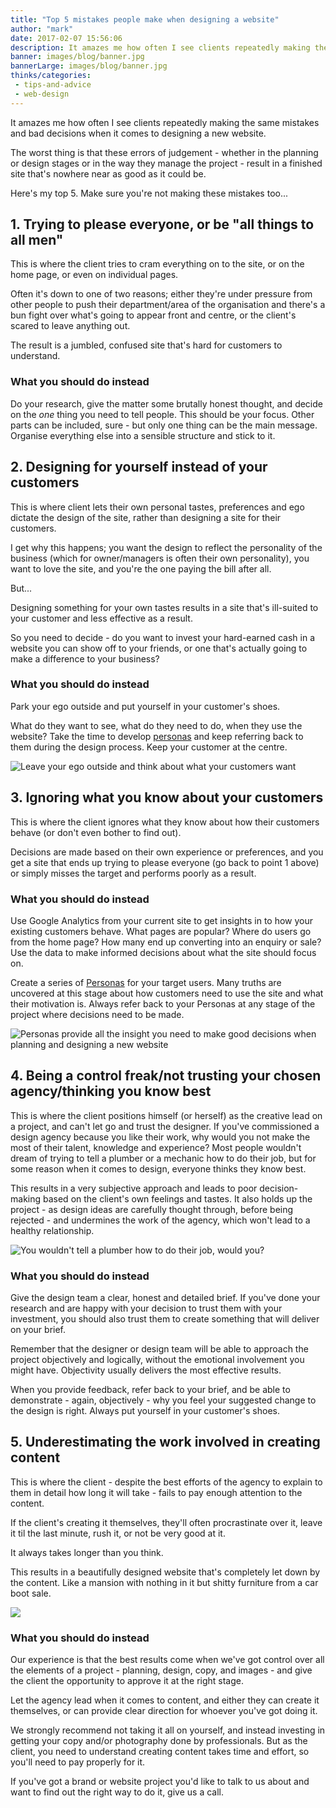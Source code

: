 ```yaml
---
title: "Top 5 mistakes people make when designing a website"
author: "mark"
date: 2017-02-07 15:56:06
description: It amazes me how often I see clients repeatedly making the same mistakes and bad decisions when it comes to designing a new website. Here's my top 5. Make sure you're not making these mistakes too...
banner: images/blog/banner.jpg
bannerLarge: images/blog/banner.jpg
thinks/categories: 
 - tips-and-advice
 - web-design
---
```


It amazes me how often I see clients repeatedly making the same mistakes and bad decisions when it comes to designing a new website.

The worst thing is that these errors of judgement - whether in the planning or design stages or in the way they manage the project - result in a finished site that's nowhere near as good as it could be.

Here's my top 5. Make sure you're not making these mistakes too...

## 1. Trying to please everyone, or be "all things to all men"

This is where the client tries to cram everything on to the site, or on the home page, or even on individual pages.

Often it's down to one of two reasons; either they're under pressure from other people to push their department/area of the organisation and there's a bun fight over what's going to appear front and centre, or the client's scared to leave anything out.

The result is a jumbled, confused site that's hard for customers to understand.

### What you should do instead

Do your research, give the matter some brutally honest thought, and decide on the *one* thing you need to tell people. This should be your focus. Other parts can be included, sure - but only one thing can be the main message. Organise everything else into a sensible structure and stick to it.

## 2. Designing for yourself instead of your customers

This is where client lets their own personal tastes, preferences and ego dictate the design of the site, rather than designing a site for their customers.

I get why this happens; you want the design to reflect the personality of the business (which for owner/managers is often their own personality), you want to love the site, and you're the one paying the bill after all.

But...

Designing something for your own tastes results in a site that's ill-suited to your customer and less effective as a result.

So you need to decide - do you want to invest your hard-earned cash in a website you can show off to your friends, or one that's actually going to make a difference to your business?

### What you should do instead

Park your ego outside and put yourself in your customer's shoes.

What do they want to see, what do they need to do, when they use the website? Take the time to develop [personas](/thinks/what-are-personas/) and keep referring back to them during the design process. Keep your customer at the centre.

![](images/blog/park-your-ego-outside.jpg "Leave your ego outside and think about what your customers want")

## 3. Ignoring what you know about your customers

This is where the client ignores what they know about how their customers behave (or don't even bother to find out).

Decisions are made based on their own experience or preferences, and you get a site that ends up trying to please everyone (go back to point 1 above) or simply misses the target and performs poorly as a result.

### What you should do instead

Use Google Analytics from your current site to get insights in to how your existing customers behave. What pages are popular? Where do users go from the home page? How many end up converting into an enquiry or sale? Use the data to make informed decisions about what the site should focus on.

Create a series of [Personas](/thinks/what-are-personas/) for your target users. Many truths are uncovered at this stage about how customers need to use the site and what their motivation is. Always refer back to your Personas at any stage of the project where decisions need to be made.

![](images/blog/personas-examples.jpg "Personas provide all the insight you need to make good decisions when planning and designing a new website")

## 4. Being a control freak/not trusting your chosen agency/thinking you know best

This is where the client positions himself (or herself) as the creative lead on a project, and can't let go and trust the designer. If you've commissioned a design agency because you like their work, why would you not make the most of their talent, knowledge and experience? Most people wouldn't dream of trying to tell a plumber or a mechanic how to do their job, but for some reason when it comes to design, everyone thinks they know best.

This results in a very subjective approach and leads to poor decision-making based on the client's own feelings and tastes. It also holds up the project - as design ideas are carefully thought through, before being rejected - and undermines the work of the agency, which won't lead to a healthy relationship.

![](images/blog/plumber.jpg "You wouldn't tell a plumber how to do their job, would you?")

### What you should do instead

Give the design team a clear, honest and detailed brief. If you've done your research and are happy with your decision to trust them with your investment, you should also trust them to create something that will deliver on your brief.

Remember that the designer or design team will be able to approach the project objectively and logically, without the emotional involvement you might have. Objectivity usually delivers the most effective results.

When you provide feedback, refer back to your brief, and be able to demonstrate - again, objectively - why you feel your suggested change to the design is right. Always put yourself in your customer's shoes.

## 5. Underestimating the work involved in creating content

This is where the client - despite the best efforts of the agency to explain to them in detail how long it will take - fails to pay enough attention to the content.

If the client's creating it themselves, they'll often procrastinate over it, leave it til the last minute, rush it, or not be very good at it.

It always takes longer than you think.

This results in a beautifully designed website that's completely let down by the content. Like a mansion with nothing in it but shitty furniture from a car boot sale.

![](images/blog/old-furniture.jpg)

### What you should do instead

Our experience is that the best results come when we've got control over all the elements of a project - planning, design, copy, and images - and give the client the opportunity to approve it at the right stage.

Let the agency lead when it comes to content, and either they can create it themselves, or can provide clear direction for whoever you've got doing it.

We strongly recommend not taking it all on yourself, and instead investing in getting your copy and/or photography done by professionals. But as the client, you need to understand creating content takes time and effort, so you'll need to pay properly for it.

If you've got a brand or website project you'd like to talk to us about and want to find out the right way to do it, give us a call.


